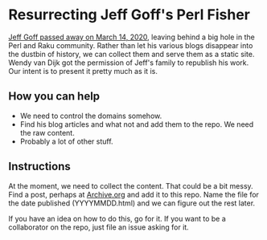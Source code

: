 # Resurrecting Jeff Goff's Perl Fisher

[Jeff Goff passed away on March 14, 2020](https://rakudoweekly.blog/2020/03/16/2020-11-farewell-good-friend/), leaving behind a big hole in the Perl and Raku community. Rather than let his various blogs disappear into the dustbin of history, we can collect them and serve them as a static site. Wendy van Dijk got the permission of Jeff's family to republish his work. Our intent is to present it pretty much as it is.

## How you can help

* We need to control the domains somehow.
* Find his blog articles and what not and add them to the repo. We need the raw content.
* Probably a lot of other stuff.

## Instructions

At the moment, we need to collect the content. That could be a bit messy. Find a post, perhaps at [Archive.org](https://www.archive.org) and add it to this repo. Name the file for the date published (YYYYMMDD.html) and we can figure out the rest later.

If you have an idea on how to do this, go for it. If you want to be a collaborator on the repo, just file an issue asking for it.
